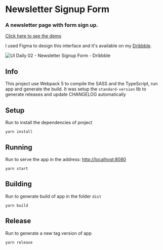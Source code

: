 # Newsletter Signup Form

### A newsletter page with form sign up.

[Click here to see the demo](https://gizellysteffanny.github.io/newsletter-signup-form/#)

I used Figma to design this interface and it's available on my [Dribbble](https://dribbble.com/shots/17025712-UI-Daily-02-Newsletter-Signup-Form?utm_source=Clipboard_Shot&utm_campaign=gizlly&utm_content=UI%20Daily%2002%20-%20Newsletter%20Signup%20Form&utm_medium=Social_Share&utm_source=Clipboard_Shot&utm_campaign=gizlly&utm_content=UI%20Daily%2002%20-%20Newsletter%20Signup%20Form&utm_medium=Social_Share).

![UI Daily 02 - Newsletter Signup Form - Dribbble](https://user-images.githubusercontent.com/26223971/152613212-666af31c-818e-4e5c-88e9-efa608862a8e.jpg)

## Info

This project use Webpack 5 to compile the SASS and the TypeScript, run app and generate the build. It was setup the `standard-version` lib  to generate releases and update CHANGELOG automatically

## Setup

Run to install the dependencies of project

```
yarn install
```

## Running

Run to serve the app in the address: <http://localhost:8080>

```
yarn start
```

## Building

Run to generate build of app in the folder `dist`

```
yarn build
```

## Release

Run to generate a new tag version of app

```
yarn release
```
